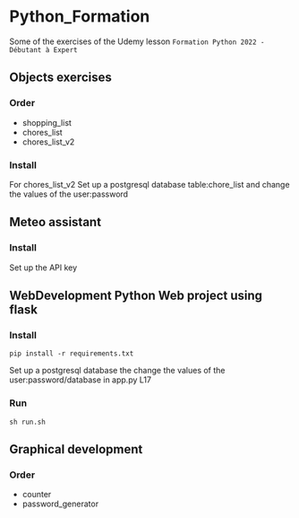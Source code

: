 # Python_Formation
Some of the exercises of the Udemy lesson `Formation Python 2022 - Débutant à Expert`

## Objects exercises
### Order
* shopping_list
* chores_list
* chores_list_v2

### Install 
For chores_list_v2
Set up a postgresql database table:chore_list and change the values of the user:password



## Meteo assistant
### Install 
Set up the API key

## WebDevelopment Python Web project using flask
### Install 
```pip install -r requirements.txt```

Set up a postgresql database the change the values of the user:password/database in app.py L17

### Run 
```sh run.sh```


## Graphical development
### Order
* counter
* password_generator